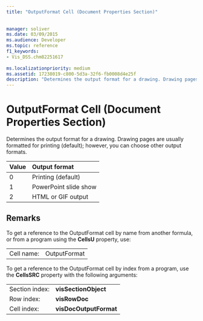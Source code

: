 ```yaml
---
title: "OutputFormat Cell (Document Properties Section)"
 
 
manager: soliver
ms.date: 03/09/2015
ms.audience: Developer
ms.topic: reference
f1_keywords:
- Vis_DSS.chm82251617
 
ms.localizationpriority: medium
ms.assetid: 17238019-c800-5d3a-32f6-fb0008d4e25f
description: "Determines the output format for a drawing. Drawing pages are usually formatted for printing (default); however, you can choose other output formats."
---
```


# OutputFormat Cell (Document Properties Section)

Determines the output format for a drawing. Drawing pages are usually formatted for printing (default); however, you can choose other output formats.
  
|**Value**|**Output format**|
|:-----|:-----|
| 0  <br/> | Printing (default)  <br/> |
| 1  <br/> | PowerPoint slide show  <br/> |
| 2  <br/> | HTML or GIF output  <br/> |
   
## Remarks

To get a reference to the OutputFormat cell by name from another formula, or from a program using the **CellsU** property, use: 
  
|||
|:-----|:-----|
| Cell name:  <br/> | OutputFormat  <br/> |
   
To get a reference to the OutputFormat cell by index from a program, use the **CellsSRC** property with the following arguments: 
  
|||
|:-----|:-----|
| Section index:  <br/> |**visSectionObject** <br/> |
| Row index:  <br/> |**visRowDoc** <br/> |
| Cell index:  <br/> |**visDocOutputFormat** <br/> |
   

